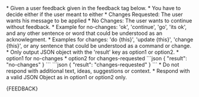 <rules>
* Given a user feedback given in the feedback tag below.
* You have to decide either if the user meant to either
  * Changes Requested: The user wants his message to be applied
  * No Changes: The user wants to continue without feedback.
* Example for no-changes: 'ok', 'continue', 'go', 'its ok', and any other sentence or word that could be understood as an acknowlegment.
* Examples for changes: 'do {this}', 'update {this}', 'change {this}', or any sentence that could be understood as a command or change.
</rules>

<formatting>
* Only output JSON object with the 'result' key as option1 or option2.
* option1 for no-changes
* option2 for changes-requested
<option1>
```json
{ "result": "no-changes" }
```
</option1>
<option2>
```json
{ "result": "changes-requested" }
```
</option>
* Do not respond with additional text, ideas, suggestions or context.
* Respond with a valid JSON Object as in option1 or option2 only.
</formatting>

{FEEDBACK}
